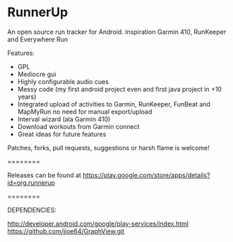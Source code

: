 RunnerUp
========

An open source run tracker for Android.
Inspiration Garmin 410, RunKeeper and Everywhere Run

Features:
- GPL
- Mediocre gui
- Highly configurable audio cues
- Messy code (my first android project even and first java project in +10 years)
- Integrated upload of activities to Garmin, RunKeeper, FunBeat and MapMyRun
  no need for manual export/upload
- Interval wizard (ala Garmin 410)
- Download workouts from Garmin connect
- Great ideas for future features

Patches, forks, pull requests, suggestions or harsh flame is welcome!

========

Releases can be found at https://play.google.com/store/apps/details?id=org.runnerup

========

DEPENDENCIES:

http://developer.android.com/google/play-services/index.html
https://github.com/jjoe64/GraphView.git
